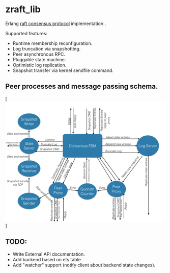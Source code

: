 # zraft_lib

Erlang [raft consensus protocol](https://ramcloud.stanford.edu/wiki/download/attachments/11370504/raft.pdf) implementation .

Supported features:
- Runtime membership reconfiguration.
- Log truncation via snapshotting.
- Peer asynchronous RPC.
- Pluggable state machine.
- Optimistic log replication.
- Snapshot transfer via kernel sendfile command.

## Peer processes and message passing schema.
[![schema](docs/img/schema.png?raw=true)]

## TODO:
- Write External API documentation.
- Add backend based on ets table
- Add "watcher" support (notify client about backend state changes).


